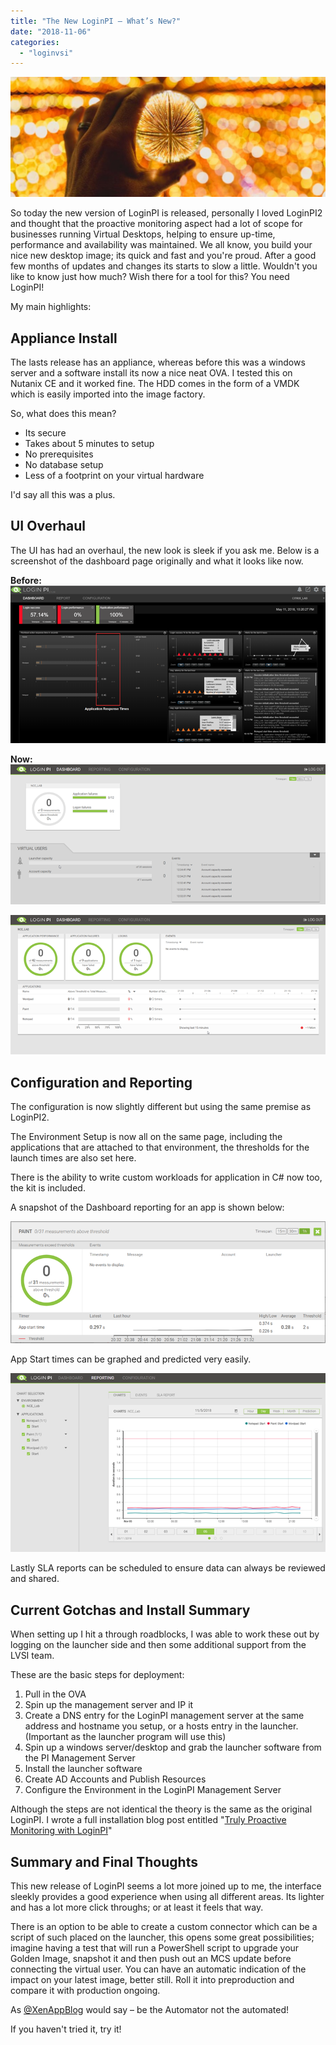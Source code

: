 ```yaml
---
title: "The New LoginPI – What’s New?"
date: "2018-11-06"
categories: 
  - "loginvsi"
---
```


![](images/110518_2144_TheNewLogin1.jpg)

So today the new version of LoginPI is released, personally I loved LoginPI2 and thought that the proactive monitoring aspect had a lot of scope for businesses running Virtual Desktops, helping to ensure up-time, performance and availability was maintained. We all know, you build your nice new desktop image; its quick and fast and you're proud. After a good few months of updates and changes its starts to slow a little. Wouldn't you like to know just how much? Wish there for a tool for this? You need LoginPI!

My main highlights:

## Appliance Install

The lasts release has an appliance, whereas before this was a windows server and a software install its now a nice neat OVA. I tested this on Nutanix CE and it worked fine. The HDD comes in the form of a VMDK which is easily imported into the image factory.

So, what does this mean?

- Its secure
- Takes about 5 minutes to setup
- No prerequisites
- No database setup
- Less of a footprint on your virtual hardware

I'd say all this was a plus.

## UI Overhaul

The UI has had an overhaul, the new look is sleek if you ask me. Below is a screenshot of the dashboard page originally and what it looks like now.

**Before:**  
![](images/110518_2144_TheNewLogin2.png)

**Now:**  
![](images/110518_2144_TheNewLogin3.png)

![](images/110518_2144_TheNewLogin4.png)

## Configuration and Reporting

The configuration is now slightly different but using the same premise as LoginPI2.

The Environment Setup is now all on the same page, including the applications that are attached to that environment, the thresholds for the launch times are also set here.

There is the ability to write custom workloads for application in C# now too, the kit is included.

A snapshot of the Dashboard reporting for an app is shown below:

![](images/110518_2144_TheNewLogin5.png)

App Start times can be graphed and predicted very easily.

![](images/110518_2144_TheNewLogin6.png)

Lastly SLA reports can be scheduled to ensure data can always be reviewed and shared.

## Current Gotchas and Install Summary

When setting up I hit a through roadblocks, I was able to work these out by logging on the launcher side and then some additional support from the LVSI team.

These are the basic steps for deployment:

1. Pull in the OVA
2. Spin up the management server and IP it
3. Create a DNS entry for the LoginPI management server at the same address and hostname you setup, or a hosts entry in the launcher. (Important as the launcher program will use this)
4. Spin up a windows server/desktop and grab the launcher software from the PI Management Server
5. Install the launcher software
6. Create AD Accounts and Publish Resources
7. Configure the Environment in the LoginPI Management Server

Although the steps are not identical the theory is the same as the original LoginPI. I wrote a full installation blog post entitled "[Truly Proactive Monitoring with LoginPI](https://www.leeejeffries.com/truly-proactive-monitoring-with-loginpi/)"

## Summary and Final Thoughts

This new release of LoginPI seems a lot more joined up to me, the interface sleekly provides a good experience when using all different areas. Its lighter and has a lot more click throughs; or at least it feels that way.

There is an option to be able to create a custom connector which can be a script of such placed on the launcher, this opens some great possibilities; imagine having a test that will run a PowerShell script to upgrade your Golden Image, snapshot it and then push out an MCS update before connecting the virtual user. You can have an automatic indication of the impact on your latest image, better still. Roll it into preproduction and compare it with production ongoing.

As [@XenAppBlog](https://twitter.com/xenappblog) would say – be the Automator not the automated!

If you haven't tried it, try it!

